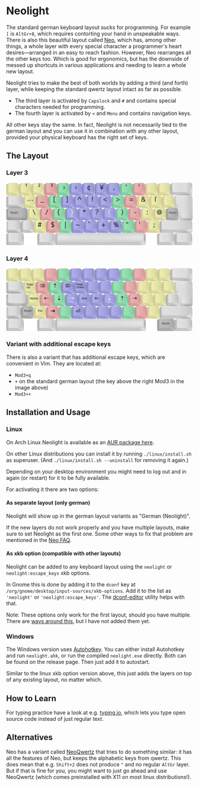 # Neolight
The standard german keyboard layout sucks for programming.
For example `[` is `AltGr+8`, which requires contorting your hand in unspeakable ways.
There is also this beautiful layout called [Neo], which has, among other things, a whole layer with every special character a programmer's heart desires—arranged in an easy to reach fashion.
However, Neo rearranges all the other keys too.
Which is good for ergonomics, but has the downside of messed up shortcuts in various applications and needing to learn a whole new layout.

Neolight tries to make the best of both worlds by adding a third (and forth) layer, while keeping the standard qwertz layout intact as far as possible.
* The third layer is activated by `Capslock` and `#` and contains special characters needed for programming.
* The fourth layer is activated by `<` and `Menu` and contains navigation keys.

All other keys stay the same. In fact, Neolight is not necessarily tied to the german layout and you can use it in combination with any other layout, provided your physical keyboard has the right set of keys.

[Neo]: https://www.neo-layout.org/


## The Layout
### Layer 3
<img src="images/layer3.png?raw=true" width="600px">

### Layer 4
<img src="images/layer4.png?raw=true" width="600px">


### Variant with additional escape keys
There is also a variant that has additional escape keys, which are convenient in Vim.
They are located at:
* `Mod3+q`
* `+` on the standard german layout (the key above the right Mod3 in the image above)
* `Mod3++`


## Installation and Usage
### Linux
On Arch Linux Neolight is available as an [AUR package here][AUR].

On other Linux distributions you can install it by running `./linux/install.sh` as superuser. (And `./linux/install.sh --uninstall` for removing it again.)

Depending on your desktop environment you might need to log out and in again (or restart) for it to be fully available.

For activating it there are two options:

[AUR]: https://aur.archlinux.org/packages/neolight


#### As separate layout (only german)
Neolight will show up in the german layout variants as "German (Neolight)".

If the new layers do not work properly and you have multiple layouts, make sure to set Neolight as the first one. Some other ways to fix that problem are mentioned in the [Neo FAQ].

[Neo FAQ]: https://neo-layout.org/Probleme/FAQ/#die-vierte-ebene-funktioniert-nicht-wenn-neo-als-zweitlayout-eingestellt-ist


#### As xkb option (compatible with other layouts)

Neolight can be added to any keyboard layout using the `neolight` or `neolight:escape_keys` xkb options.

In Gnome this is done by adding it to the `dconf` key at `/org/gnome/desktop/input-sources/xkb-options`.
Add it to the list as `'neolight'` or `'neolight:escape_keys'`.
The [dconf-editor] utility helps with that.

Note: These options only work for the first layout, should you have multiple. There are [ways around this][groups-issue], but I have not added them yet.

[dconf-editor]: https://man.archlinux.org/man/dconf-editor.1
[groups-issue]: https://github.com/xkbcommon/libxkbcommon/issues/97#issuecomment-500115821


### Windows
The Windows version uses [Autohotkey]. You can either install Autohotkey and run `neolight.ahk`, or run the compiled `neolight.exe` directly.
Both can be found on the release page.
Then just add it to autostart.

Similar to the linux xkb option version above, this just adds the layers on top of any existing layout, no matter which.

[Autohotkey]: https://www.autohotkey.com/

## How to Learn
For typing practice have a look at e.g. [typing.io], which lets you type open source code instead of just regular text.

[typing.io]: http://typing.io/lessons

## Alternatives
Neo has a variant called [NeoQwertz] that tries to do something similar: it has all the features of Neo, but keeps the alphabetic keys from qwertz.
This does mean that e.g. `Shift+2` does not produce `"` and no regular `AltGr` layer.
But if that is fine for you, you might want to just go ahead and use NeoQwertz (which comes preinstalled with X11 on most linux distributions!).

[NeoQwertz]: https://www.neo-layout.org/Layouts/neoqwertz/

